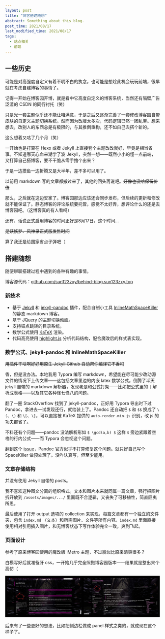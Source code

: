 ```yaml
---
layout: post
title: "博客搭建随想"
abstract: Something about this blog.
post_time: 2021/08/17
last_modified_time: 2021/08/17
tags:
  - 站点相关
  - 前端
---
```

## 一些历史

可能是对高强度自定义有着不明不白的执念，也可能是想趁此机会玩玩前端，很早就在考虑自建博客的事情了。

记得一开始在博客园开博，就是看中它高度自定义的博客系统，当然还有隔壁广告泛滥的 CSDN 的同行衬托（笑）

只是光一套主题似乎还不能让咱满意，于是之后又逐渐完善了一套修改博客园自带皮肤的自定义主题切换系统。然而因为改版太多次，代码逻辑已然一团乱麻。想来想去，改别人的东西总是有极限的，与其推倒重构，还不如自己去搭个新的。

这么想着又咕了几个月（笑）

一开始也是打算在 Hexo 或者 Jekyll 上直接套个主题改改就好，毕竟是相当省事。不知道哪天心血来潮学了波 Jekyll，突然一想——既然小小的懂一点前端，又打算自己搭博客，要不干脆从零手撸个出来？

于是一边摸鱼一边折腾又是大半年，差不多可以用了。

以前用 markdown 写的文章都搬过来了，其他的回头再说吧。~~好像也没啥保留价值~~

那么，之后就在这边安家了。博客园那边应该还会同步发布，但后续的更新和修改就不能保证了。静态博客的评论系统要托管，感觉不太好弄，想评论什么的还是去博客园吧。（这博客真的有人看吗）

还有，话说正式启用博客的时间正好是8月17日，这个时间...

~~是妖妖梦、风神录正式版发售时间~~

算了我还是给国家省点子弹吧（

## 搭建随想

随便聊聊搭建过程中遇到的各种有趣的事情。

博客源代码：[github.com/sun123zxy/behind-blog.sun123zxy.top](https://github.com/sun123zxy/behind-blog.sun123zxy.top)

### 新技术

+ 基于 [Jekyll](https://jekyllrb.com/) 和 [jekyll-pandoc](https://github.com/mfenner/jekyll-pandoc) 插件，配合自制小工具 [InlineMathSpaceKiller](https://github.com/sun123zxy/InlineMathSpaceKiller) 的静态 markdown 博客。
+ 基于 [JQuery](https://jquery.com/) 的主题切换动画。
+ 支持锚点跳转的目录系统。
+ 数学公式使用 [KaTeX](https://katex.org/) 渲染。
+ 代码高亮使用 [highlight.js](https://highlightjs.org/) 分析代码结构，配合魔改后的样式表实现。

### 数学公式、jekyll-pandoc 和 InlineMathSpaceKiller

~~用插件干啥啊好好用原生 Jekyll Github 自动帮你编译它不香吗~~

香，但是没办法。本地我用 Typora 编写 markdown，希望能在尽可能少改动源文件的情况下上传文章——这包括文章里边的内嵌 latex 数学公式。倒腾了半天 jekyll 自带的 markdown 解析器，发现老是和公式打架——比如把公式里的 `|` 解析成表格——以及其它各种怪七怪八的问题。

翻了一圈 StackOverflow 找到了 jekyll-pandoc，正好用 Typora 导出时下过 Pandoc，拿进去一试发现还行，就给装上了。Pandoc 还自动把 `$` 和 `$$` 换成了 `\(`、`\)` 和 `\[`、`\]`，可以直接被 KaTeX 提供的 `auto-render.min.js` 识别，改 js 的功夫都省了。 

不料还有个问题——pandoc 没法解析形如 `$ \gcd(a,b) $` 这样 `$` 旁边紧跟着空格的行内公式——而 Typora 会忽视这个问题。

翻到这个 [issue](https://github.com/jgm/pandoc/issues/5672)，Pandoc 官方似乎不打算修复这个问题。就只好自己写个 SpaceKiller 做预处理了。没咋认真写，但至少能用。

### 文章存储结构

并没有使用 Jekyll 自带的 posts。

我不喜欢这种图文分离的组织格式。文本和图片本来就同属一篇文章，强行把图片拆开放到 `/assets/images/.../` 里面既不合逻辑，又丧失了可移植性，简直匪夷所思。

最后使用了打开 output 选项的 collection 来实现，每篇文章都有一个独立的文件夹，包含 `index.md` （文本）和所需图片、文件等所有内容。`index.md` 里面直接使用相对引用插入图片，和无博客状态下写作体验完全一致，爽到飞起。

### 页面设计

参考了原来博客园使用的魔改版 iMetro 主题，不过貌似比原来清爽很多？

白模写好后就准备肝 css，一开始几乎完全照搬博客园版本——结果就是整出来个高仿（

![我高仿我自己.jpg](imitate.jpg)

后来有了一些更好的想法，比如把侧边栏做成 panel 样式之类的，就成现在这个样子了。